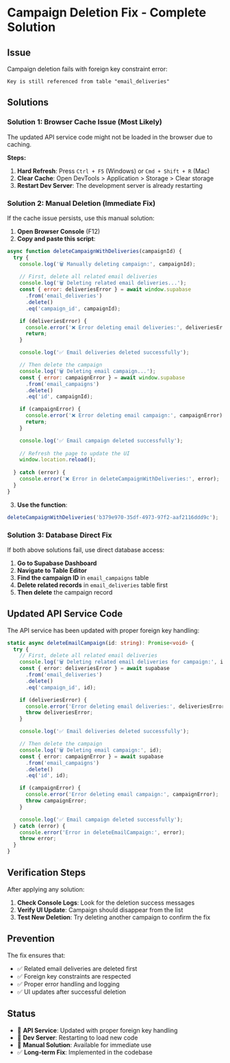 # Campaign Deletion Fix - Complete Solution

## Issue
Campaign deletion fails with foreign key constraint error:
```
Key is still referenced from table "email_deliveries"
```

## Solutions

### Solution 1: Browser Cache Issue (Most Likely)
The updated API service code might not be loaded in the browser due to caching.

**Steps:**
1. **Hard Refresh**: Press `Ctrl + F5` (Windows) or `Cmd + Shift + R` (Mac)
2. **Clear Cache**: Open DevTools > Application > Storage > Clear storage
3. **Restart Dev Server**: The development server is already restarting

### Solution 2: Manual Deletion (Immediate Fix)
If the cache issue persists, use this manual solution:

1. **Open Browser Console** (F12)
2. **Copy and paste this script**:

```javascript
async function deleteCampaignWithDeliveries(campaignId) {
  try {
    console.log('🗑️ Manually deleting campaign:', campaignId);
    
    // First, delete all related email deliveries
    console.log('🗑️ Deleting related email deliveries...');
    const { error: deliveriesError } = await window.supabase
      .from('email_deliveries')
      .delete()
      .eq('campaign_id', campaignId);

    if (deliveriesError) {
      console.error('❌ Error deleting email deliveries:', deliveriesError);
      return;
    }

    console.log('✅ Email deliveries deleted successfully');

    // Then delete the campaign
    console.log('🗑️ Deleting email campaign...');
    const { error: campaignError } = await window.supabase
      .from('email_campaigns')
      .delete()
      .eq('id', campaignId);

    if (campaignError) {
      console.error('❌ Error deleting email campaign:', campaignError);
      return;
    }

    console.log('✅ Email campaign deleted successfully');
    
    // Refresh the page to update the UI
    window.location.reload();
    
  } catch (error) {
    console.error('❌ Error in deleteCampaignWithDeliveries:', error);
  }
}
```

3. **Use the function**:
```javascript
deleteCampaignWithDeliveries('b379e970-35df-4973-97f2-aaf2116ddd9c');
```

### Solution 3: Database Direct Fix
If both above solutions fail, use direct database access:

1. **Go to Supabase Dashboard**
2. **Navigate to Table Editor**
3. **Find the campaign ID** in `email_campaigns` table
4. **Delete related records** in `email_deliveries` table first
5. **Then delete** the campaign record

## Updated API Service Code

The API service has been updated with proper foreign key handling:

```typescript
static async deleteEmailCampaign(id: string): Promise<void> {
  try {
    // First, delete all related email deliveries
    console.log('🗑️ Deleting related email deliveries for campaign:', id);
    const { error: deliveriesError } = await supabase
      .from('email_deliveries')
      .delete()
      .eq('campaign_id', id);

    if (deliveriesError) {
      console.error('Error deleting email deliveries:', deliveriesError);
      throw deliveriesError;
    }

    console.log('✅ Email deliveries deleted successfully');

    // Then delete the campaign
    console.log('🗑️ Deleting email campaign:', id);
    const { error: campaignError } = await supabase
      .from('email_campaigns')
      .delete()
      .eq('id', id);

    if (campaignError) {
      console.error('Error deleting email campaign:', campaignError);
      throw campaignError;
    }

    console.log('✅ Email campaign deleted successfully');
  } catch (error) {
    console.error('Error in deleteEmailCampaign:', error);
    throw error;
  }
}
```

## Verification Steps

After applying any solution:

1. **Check Console Logs**: Look for the deletion success messages
2. **Verify UI Update**: Campaign should disappear from the list
3. **Test New Deletion**: Try deleting another campaign to confirm the fix

## Prevention

The fix ensures that:
- ✅ Related email deliveries are deleted first
- ✅ Foreign key constraints are respected
- ✅ Proper error handling and logging
- ✅ UI updates after successful deletion

## Status
- 🔧 **API Service**: Updated with proper foreign key handling
- 🔄 **Dev Server**: Restarting to load new code
- 📝 **Manual Solution**: Available for immediate use
- ✅ **Long-term Fix**: Implemented in the codebase

